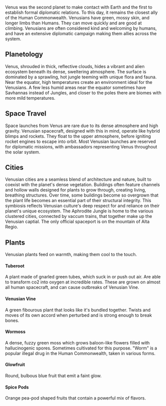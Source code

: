 Venus was the second planet to make contact with Earth and the first to establish formal diplomatic relations. To this day, it remains the closest ally of the Human Commonwealth. Venusians have green, mossy skin, and longer limbs than Humans. They can move quickly and are good at climbing. Venusians are often considered kind and welcoming by humans, and have an extensive diplomatic campaign making them allies across the system.
## Planetology
Venus, shrouded in thick, reflective clouds, hides a vibrant and alien ecosystem beneath its dense, sweltering atmosphere. The surface is dominated by a sprawling, hot jungle teeming with unique flora and fauna. Near the equator, high temperatures create an environment ideal for the Venusians. A few less humid areas near the equator sometimes have Savhannas instead of Jungles, and closer to the poles there are biomes with more mild temperatures.
## Space Travel
Space launches from Venus are rare due to its dense atmosphere and high gravity. Venusian spacecraft, designed with this in mind, operate like hybrid blimps and rockets. They float to the upper atmosphere, before igniting rocket engines to escape into orbit. Most Venusian launches are reserved for diplomatic missions, with ambassadors representing Venus throughout the solar system.
## Cities
Venusian cities are a seamless blend of architecture and nature, built to coexist with the planet's dense vegetation. Buildings often feature channels and hollow walls designed for plants to grow through, creating living, breathing structures. Over time, some buildings become so overgrown that the plant life becomes an essential part of their structural integrity. This symbiosis reflects Venusian culture's deep respect for and reliance on their planet's unique ecosystem. The Aphrodite Jungle is home to the various clustered cities, connected by vaccum trains, that together make up the Venusian captial. The only official spaceport is on the mountain of Alta Regio. 
## Plants
Venusian plants feed on warmth, making them cool to the touch. 
#### Tuberoot
A plant made of gnarled green tubes, which suck in or push out air. Are able to transform co2 into oxygen at incredible rates. These are grown on almost all human spacecraft, and can cause outbreaks of Venusian Vine.
#### Venusian Vine
A green fibourous plant that looks like it's bundled together. Twists and moves of its own accord when perturbed and is strong enough to break bones. 
#### Wormoss
A dense, fuzzy green moss which grows baloon-like flowers filled with hallucinogenic spores. Sometimes cultivated for this purpose. "Worm" is a popular illegal drug in the Human Commonwealth, taken in various forms.
#### Glowfruit
Round, bulbous blue fruit that emit a faint glow.
#### Spice Pods
Orange pea-pod shaped fruits that contain a powerful mix of flavors.